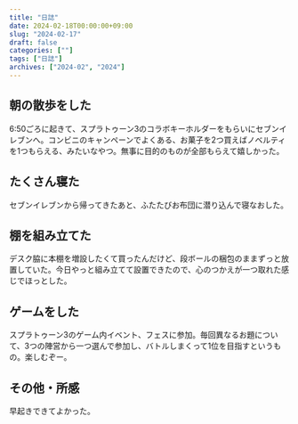 ```yaml
---
title: "日誌"
date: 2024-02-18T00:00:00+09:00
slug: "2024-02-17"
draft: false
categories: [""]
tags: ["日誌"]
archives: ["2024-02", "2024"]
---
```

## 朝の散歩をした

6:50ごろに起きて、スプラトゥーン3のコラボキーホルダーをもらいにセブンイレブンへ。コンビニのキャンペーンでよくある、お菓子を2つ買えばノベルティを1つもらえる、みたいなやつ。無事に目的のものが全部もらえて嬉しかった。

## たくさん寝た

セブンイレブンから帰ってきたあと、ふたたびお布団に潜り込んで寝なおした。

## 棚を組み立てた

デスク脇に本棚を増設したくて買ったんだけど、段ボールの梱包のままずっと放置していた。今日やっと組み立てて設置できたので、心のつかえが一つ取れた感じでほっとした。

## ゲームをした

スプラトゥーン3のゲーム内イベント、フェスに参加。毎回異なるお題について、3つの陣営から一つ選んで参加し、バトルしまくって1位を目指すというもの。楽しむぞー。

## その他・所感

早起きできてよかった。
